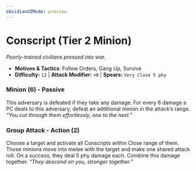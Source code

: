 ```yaml
---
obsidianUIMode: preview
---
```

# Conscript (Tier 2 Minion)

*Poorly-trained civilians pressed into war.*

- **Motives & Tactics**: Follow Orders, Gang Up, Survive
- **Difficulty:** `12` | **Attack Modifier:** `+0` | **Spears:** `Very Close 5 phy`


### Minion (6) - Passive

This adversary is defeated if they take any damage. For every 6 damage a PC deals to this adversary, defeat an additional minion in the attack’s range. *“You cut through them effortlessly, one to the next.”*

### Group Attack - Action (2)

Choose a target and activate all Conscripts within Close range of them. Those minions move into melee with the target and make one shared attack roll. On a success, they deal 5 phy damage each. Combine this damage together. *“They descend on you, stronger together.”*